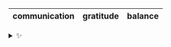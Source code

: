 | communication | gratitude | balance |
| :-----------: | :-------: | :-----: |

<details>
  <summary>✨</summary>
  These words are chosen at random each day. New words will appear here tomorrow morning.
</details>